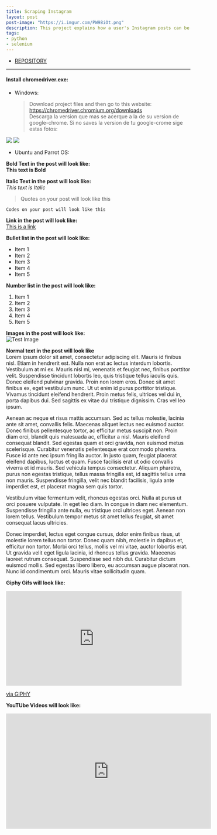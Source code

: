 ```yaml
---
title: Scraping Instagram
layout: post
post-image: "https://i.imgur.com/PW98iOt.png"
description: This project explains how a user's Instagram posts can be extracted.
tags:
- python
- selenium
---
```


* [REPOSITORY](https://github.com/clhore/scraping-instagram)
---


#### Install chromedriver.exe:
* Windows:<br>
  > Download project files and then go to this website: <a href="https://chromedriver.chromium.org/downloads" target="_blank">https://chromedriver.chromium.org/downloads</a><br>
  > Descarga la version que mas se acerque a la de su version de google-chrome. Si no saves la version de tu google-crome sige estas fotos:<br>
  
![](https://i.imgur.com/xnYl8UR.png)
![](https://i.imgur.com/5YUxc6S.png)

* Ubuntu and Parrot OS:<br>


**Bold Text in the post will look like:**<br>
**This text is Bold**

**Italic Text in the post will look like:**<br>
*This text is Italic*

> Quotes on your post will look like this

`Codes on your post will look like this`

**Link in the post will look like:**<br>
[This is a link](#)

**Bullet list in the post will look like:**
* Item 1
* Item 2
* Item 3
* Item 4
* Item 5

**Number list in the post will look like:**
1. Item 1
2. Item 2
3. Item 3
4. Item 4
5. Item 5

**Images in the post will look like:**<br>
![Test Image](/WhatATheme/assets/images/1280x720%20Placeholder.png)

**Normal text in the post will look like**<br>
Lorem ipsum dolor sit amet, consectetur adipiscing elit. Mauris id finibus nisl. Etiam in hendrerit est. Nulla non erat ac lectus interdum lobortis. Vestibulum at mi ex. Mauris nisl mi, venenatis et feugiat nec, finibus porttitor velit. Suspendisse tincidunt lobortis leo, quis tristique tellus iaculis quis. Donec eleifend pulvinar gravida. Proin non lorem eros. Donec sit amet finibus ex, eget vestibulum nunc. Ut ut enim id purus porttitor tristique. Vivamus tincidunt eleifend hendrerit. Proin metus felis, ultrices vel dui in, porta dapibus dui. Sed sagittis ex vitae dui tristique dignissim. Cras vel leo ipsum.

Aenean ac neque et risus mattis accumsan. Sed ac tellus molestie, lacinia ante sit amet, convallis felis. Maecenas aliquet lectus nec euismod auctor. Donec finibus pellentesque tortor, ac efficitur metus suscipit non. Proin diam orci, blandit quis malesuada ac, efficitur a nisl. Mauris eleifend consequat blandit. Sed egestas quam et orci gravida, non euismod metus scelerisque. Curabitur venenatis pellentesque erat commodo pharetra. Fusce id ante nec ipsum fringilla auctor. In justo quam, feugiat placerat eleifend dapibus, luctus et quam. Fusce facilisis erat ut odio convallis viverra et id mauris. Sed vehicula tempus consectetur. Aliquam pharetra, purus non egestas tristique, tellus massa fringilla est, id sagittis tellus urna non mauris. Suspendisse fringilla, velit nec blandit facilisis, ligula ante imperdiet est, et placerat magna sem quis tortor.

Vestibulum vitae fermentum velit, rhoncus egestas orci. Nulla at purus ut orci posuere vulputate. In eget leo diam. In congue in diam nec elementum. Suspendisse fringilla ante nulla, eu tristique orci ultrices eget. Aenean non lorem tellus. Vestibulum tempor metus sit amet tellus feugiat, sit amet consequat lacus ultricies.

Donec imperdiet, lectus eget congue cursus, dolor enim finibus risus, ut molestie lorem tellus non tortor. Donec quam nibh, molestie in dapibus et, efficitur non tortor. Morbi orci tellus, mollis vel mi vitae, auctor lobortis erat. Ut gravida velit eget ligula lacinia, id rhoncus tellus gravida. Maecenas laoreet rutrum consequat. Suspendisse sed nibh dui. Curabitur dictum euismod mollis. Sed egestas libero libero, eu accumsan augue placerat non. Nunc id condimentum orci. Mauris vitae sollicitudin quam.

**Giphy Gifs will look like:**<br>
<iframe src="https://giphy.com/embed/ZqlvCTNHpqrio" width="480" height="259" frameBorder="0" class="giphy-embed" allowFullScreen></iframe><p><a href="https://giphy.com/gifs/laughing-despicable-me-minions-ZqlvCTNHpqrio">via GIPHY</a></p>

**YouTUbe Videos will look like:**<br>
<iframe width="560" height="315" src="https://www.youtube.com/embed/jTPXwbDtIpA" frameborder="0" allow="accelerometer; autoplay; encrypted-media; gyroscope; picture-in-picture" allowfullscreen></iframe>
